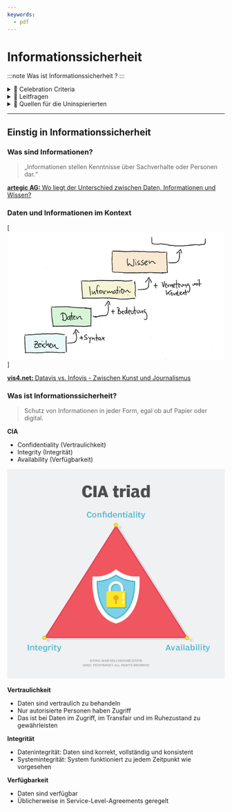```yaml
---
keywords:
  - pdf
---
```

# Informationssicherheit
:::note
Was ist Informationssicherheit ?
:::

<details>
  <summary> 🎉 Celebration Criteria</summary>

Sie kennen die unterschiedlichen Arten von Informationen.

Sie kennen die Grundlage vom Informationssicherheit.

</details>


<details>
  <summary> 🤔 Leitfragen </summary>

- Was sind Informationen?
- Was ist Sicherheit?
- Was ist Informationssicherheit? !Nicht nur Digital!
- Was ist das Ziel von Informationssicherheit (CIA)?
- Wie kann das Ziel erreicht werden?
- ...

</details>

<details>
  <summary> 🤫 Quellen für die Uninspierierten</summary>

- [**Security Insider:** Was ist Informationssicherheit?](https://www.security-insider.de/was-ist-informationssicherheit-a-677316/)

- [**BREKOM:** Informationssicherheit](https://brekom.de/ratgeber-it-sicherheit/informationssicherheit/)

- [**NCSC:** Bundesinterne Kampagne](https://www.ncsc.admin.ch/ncsc/de/home/dokumentation/bundesinterne-kampagnen.html)

- [**MATRIX IT development Gmbh:** Begriffe und Definitionen](https://www.matrix-development.de/risikomanagement_definition.html)


</details>

___
## Einstig in Informationssicherheit


### Was sind Informationen?

> „Informationen stellen Kenntnisse über Sachverhalte oder Personen dar.“

[**artegic AG:** Wo liegt der Unterschied zwischen Daten, Informationen und Wissen?](https://www.artegic.com/de/blog/wo-liegt-der-unterschied-zwischen-daten-informationen-und-wissen/)


### Daten und Informationen im Kontext

[![Information und Daten](../img/infotechnik1.png)]

[**vis4.net:** Datavis vs. Infovis - Zwischen Kunst und Journalismus](https://www.vis4.net/blog/2010/11/datavis-vs-infovis/)

### Was ist Informationssicherheit?

> Schutz von Informationen in jeder Form, egal ob auf Papier oder digital. 

**CIA**

- Confidentiality (Vertraulichkeit)
- Integrity (Integrität) 
- Availability (Verfügbarkeit)


[![CIA](../img/whatis-cia_triad-h.png)](https://www.techtarget.com/whatis/definition/Confidentiality-integrity-and-availability-CIA)


**Vertraulichkeit**

- Daten sind vertraulich zu behandeln
- Nur autorisierte Personen haben Zugriff
- Das ist bei Daten im Zugriff, im Transfair und im Ruhezustand zu gewährleisten

**Integrität**

- Datenintegrität: Daten sind korrekt, vollständig und konsistent
- Systemintegrität: System funktioniert zu jedem Zeitpunkt wie vorgesehen

**Verfügbarkeit**

- Daten sind verfügbar
- Üblicherweise in Service-Level-Agreements geregelt
